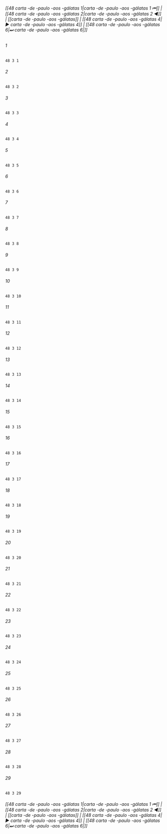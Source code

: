 
###### [[48 carta -de -paulo -aos -gálatas 1|carta -de -paulo -aos -gálatas 1 ⏮]] | [[48 carta -de -paulo -aos -gálatas 2|carta -de -paulo -aos -gálatas 2 ◀]] | [[carta -de -paulo -aos -gálatas]] | [[48 carta -de -paulo -aos -gálatas 4|▶ carta -de -paulo -aos -gálatas 4]] | [[48 carta -de -paulo -aos -gálatas 6|⏭ carta -de -paulo -aos -gálatas 6|]]

###### 1
``` verse
48 3 1 
```
###### 2
``` verse
48 3 2 
```
###### 3
``` verse
48 3 3 
```
###### 4
``` verse
48 3 4 
```
###### 5
``` verse
48 3 5 
```
###### 6
``` verse
48 3 6 
```
###### 7
``` verse
48 3 7 
```
###### 8
``` verse
48 3 8 
```
###### 9
``` verse
48 3 9 
```
###### 10
``` verse
48 3 10 
```
###### 11
``` verse
48 3 11 
```
###### 12
``` verse
48 3 12 
```
###### 13
``` verse
48 3 13 
```
###### 14
``` verse
48 3 14 
```
###### 15
``` verse
48 3 15 
```
###### 16
``` verse
48 3 16 
```
###### 17
``` verse
48 3 17 
```
###### 18
``` verse
48 3 18 
```
###### 19
``` verse
48 3 19 
```
###### 20
``` verse
48 3 20 
```
###### 21
``` verse
48 3 21 
```
###### 22
``` verse
48 3 22 
```
###### 23
``` verse
48 3 23 
```
###### 24
``` verse
48 3 24 
```
###### 25
``` verse
48 3 25 
```
###### 26
``` verse
48 3 26 
```
###### 27
``` verse
48 3 27 
```
###### 28
``` verse
48 3 28 
```
###### 29
``` verse
48 3 29 
```

###### [[48 carta -de -paulo -aos -gálatas 1|carta -de -paulo -aos -gálatas 1 ⏮]] | [[48 carta -de -paulo -aos -gálatas 2|carta -de -paulo -aos -gálatas 2 ◀]] | [[carta -de -paulo -aos -gálatas]] | [[48 carta -de -paulo -aos -gálatas 4|▶ carta -de -paulo -aos -gálatas 4]] | [[48 carta -de -paulo -aos -gálatas 6|⏭ carta -de -paulo -aos -gálatas 6|]]


